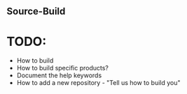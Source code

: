 ## Source-Build

# TODO:
- How to build
- How to build specific products?
- Document the help keywords
- How to add a new repository - "Tell us how to build you"
